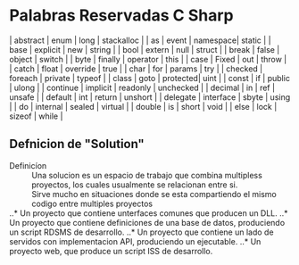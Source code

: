 # Palabras Reservadas C Sharp
| abstract      | enum          | long     | stackalloc      |
| as            | event         | namespace| static          |
| base          | explicit      | new      | string          |
| bool          | extern        | null     | struct          |
| break         | false         | object   | switch          |
| byte          | finally       | operator | this            |
| case          | Fixed         | out      | throw           |
| catch         | float         | override | true            |
| char          | for           | params   | try             |
| checked       | foreach       | private  | typeof          |
| class         | goto          | protected| uint            |
| const         | if            | public   | ulong           |
| continue      | implicit      | readonly | unchecked       |
| decimal       | in            | ref      | unsafe          |
| default       | int           | return   | unshort         |
| delegate      | interface     | sbyte    | using           |
| do            | internal      | sealed   | virtual         |
| double        | is            | short    | void            |
| else          | lock          | sizeof   | while           |
## Defnicion de "Solution"
<dl>
    <dt>Definicíon</dt>
    <dd>Una solucion es un espacio de trabajo que combina multipless proyectos, los cuales usualmente se relacionan entre si.</dd>
    <dd>Sirve mucho en situaciones donde se esta compartiendo el mismo codigo entre multiples proyectos</dd>
        ..* Un proyecto que contiene unterfaces comunes que producen un DLL.
        ..* Un proyecto que contiene definiciones de una base de datos, produciendo un script RDSMS de desarrollo.
        ..* Un proyecto que contiene un lado de servidos con implementacion API, produciendo un ejecutable.
        ..* Un proyecto web, que produce un script ISS de desarrollo.
</dl>